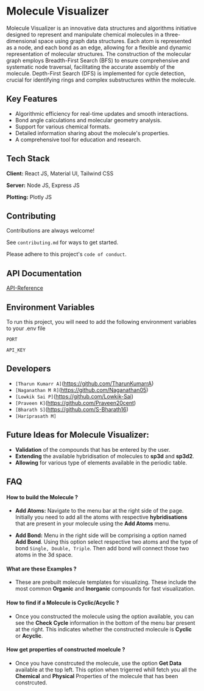 
# Molecule Visualizer


Molecule Visualizer is an innovative data structures and algorithms initiative designed to represent and manipulate chemical molecules in a three-dimensional space using graph data structures.
Each atom is represented as a node, and each bond as an edge, allowing for a flexible and dynamic representation of molecular structures.
The construction of the molecular graph employs Breadth-First Search (BFS) to ensure comprehensive and systematic node traversal, facilitating the accurate assembly of the molecule. Depth-First Search (DFS) is implemented for cycle detection, crucial for identifying rings and complex substructures within the molecule.

## Key Features

* Algorithmic efficiency for real-time updates and smooth interactions.
* Bond angle calculations and molecular geometry analysis.
* Support for various chemical formats.
* Detailed information sharing about the molecule's properties.
* A comprehensive tool for education and research.


## Tech Stack

**Client:** React JS, Material UI, Tailwind CSS

**Server:** Node JS, Express JS

**Plotting:** Plotly JS


## Contributing

Contributions are always welcome!

See `contributing.md` for ways to get started.

Please adhere to this project's `code of conduct`.


## API Documentation

[API-Reference](/Backend/README.md)

## Environment Variables

To run this project, you will need to add the following environment variables to your .env file

`PORT`

`API_KEY`


## Developers

- `[Tharun Kumarr A]`(https://github.com/TharunKumarrA)
- `[Naganathan M R]`(https://github.com/Naganathan05)
- `[Lowkik Sai P]`(https://github.com/Lowkik-Sai)
- `[Praveen K]`(https://github.com/Praveen20cent)
- `[Bharath S]`(https://github.com/S-Bharath16)
- `[Hariprasath M]`

## Future Ideas for **Molecule Visualizer**:

* **Validation** of the compounds that has be entered by the user.
* **Extending** the available hybridisation of molecules to **sp3d** and **sp3d2**.
* **Allowing** for various type of elements available in the periodic table. 

## FAQ

#### How to build the Molecule ?

* **Add Atoms:** Navigate to the menu bar at the right side of the page. Initially you need to add all the atoms with respective **hybridisations** that are present in your molecule using the **Add Atoms** menu.

* **Add Bond:** Menu in the right side will be comprising a option named **Add Bond**. Using this option select respective two atoms and the type of bond `Single, Double, Triple`. Then add bond will connect those two atoms in the 3d space.

#### What are these Examples ?

* These are prebuilt molecule templates for visualizing. These include the most common **Organic** and **Inorganic** compounds for fast visualization.


#### How to find if a Molecule is Cyclic/Acyclic ?

* Once you constructed the molecule using the option available, you can see the **Check Cycle** information in the bottom of the menu bar present at the right. This indicates whether the constructed molecule is **Cyclic** or **Acyclic**.

#### How get properties of constructed moelcule ?

* Once you have constrcuted the molecule, use the option **Get Data** available at the top left. This option when trigerred whill fetch you all the **Chemical** and **Physical** Properties of the molecule that has been constrcuted.
